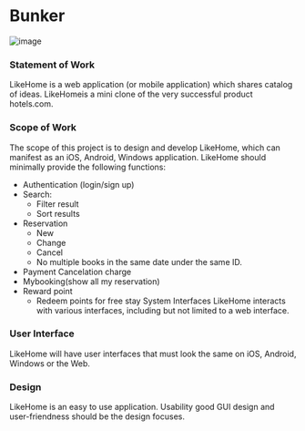 # Bunker
![image](https://drive.google.com/uc?export=view&id=1cjC-sJsV3Jly4q6k0e1F5HSo68_la5FA)

### Statement of Work
LikeHome is a web application (or mobile application) which shares catalog of ideas.  LikeHomeis a mini clone of the very successful product hotels.com.

### Scope of Work
The scope of this project is to design and develop LikeHome, which can manifest as an iOS, Android, Windows application. LikeHome should minimally provide the following functions:
* Authentication (login/sign up)
* Search:
  * Filter result 
  * Sort results
* Reservation 
  * New 
  * Change 
  * Cancel
  * No multiple books in the same date under the same ID. 
* Payment Cancelation charge
* Mybooking(show all my reservation)
* Reward point
  * Redeem points for free stay System Interfaces LikeHome interacts with various interfaces, including but not limited to a web interface. 

### User Interface 
LikeHome will have user interfaces that must look the same on iOS, Android, Windows or the Web.

### Design
LikeHome is an easy to use application. Usability good GUI design and user-friendness should be the design focuses.
